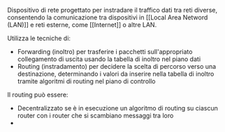 Dispositivo di rete progettato per instradare il traffico dati tra reti diverse, consentendo la comunicazione tra dispositivi in [[Local Area Netword (LAN)]] e reti esterne, come [[Internet]] o altre LAN.

Utilizza le tecniche di:
- Forwarding (inoltro) per trasferire i pacchetti sull'appropriato collegamento di uscita usando la tabella di inoltro nel piano dati
- Routing (instradamento) per decidere la scelta di percorso verso una destinazione, determinando i valori da inserire nella tabella di inoltro tramite algoritmi di routing nel piano di controllo

Il routing può essere:
- Decentralizzato se è in esecuzione un algoritmo di routing su ciascun router con i router che si scambiano messaggi tra loro
-  